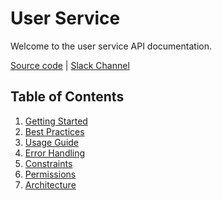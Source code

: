 # User Service

Welcome to the user service API documentation. 

[Source code](https://bitbucket.org/calmisland/kidsloop-user-service)
|
[Slack Channel](https://app.slack.com/client/T02SSP0AM/C02LP6QAQGZ)

## Table of Contents
1. [Getting Started](#getting_started)
2. [Best Practices](#best_practices)
3. [Usage Guide](#usage_guide)
4. [Error Handling](#errors)
5. [Constraints](#constraints)
6. [Permissions](#permissions)
7. [Architecture](#architecture)

